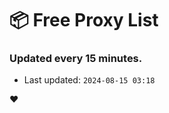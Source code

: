 # :package: Free Proxy List
### Updated every 15 minutes.

- Last updated: `2024-08-15 03:18`

:heart:
